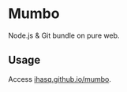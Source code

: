 # Mumbo
Node.js & Git bundle on pure web.

## Usage
Access [ihasq.github.io/mumbo](https://ihasq.github.io/mumbo).
